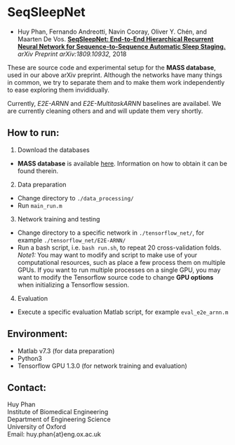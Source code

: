 # SeqSleepNet
- Huy Phan, Fernando Andreotti, Navin Cooray, Oliver Y. Chén, and Maarten De Vos. [__SeqSleepNet: End-to-End Hierarchical Recurrent Neural Network for Sequence-to-Sequence Automatic Sleep Staging.__](https://arxiv.org/pdf/1809.10932) _arXiv Preprint  	arXiv:1809.10932,_ 2018

These are source code and experimental setup for the __MASS database__, used in our above arXiv preprint. Although the networks have many things in common, we try to separate them and to make them work independently to ease exploring them invididually.

Currently, _E2E-ARNN_ and _E2E-MultitaskARNN_ baselines are availabel. We are currently cleaning others and and will update them very shortly.

How to run:
-------------
1. Download the databases
- __MASS database__ is available [here](https://massdb.herokuapp.com/en/). Information on how to obtain it can be found therein.
2. Data preparation
- Change directory to `./data_processing/`
- Run `main_run.m`
3. Network training and testing
- Change directory to a specific network in `./tensorflow_net/`, for example `./tensorflow_net/E2E-ARNN/`
- Run a bash script, i.e. `bash run.sh`, to repeat 20 cross-validation folds.  
_Note1:_ You may want to modify and script to make use of your computational resources, such as place a few process them on multiple GPUs. If you want to run multiple processes on a single GPU, you may want to modify the Tensorflow source code to change __GPU options__ when initializing a Tensorflow session. 
4. Evaluation
- Execute a specific evaluation Matlab script, for example `eval_e2e_arnn.m`

Environment:
-------------
- Matlab v7.3 (for data preparation)
- Python3
- Tensorflow GPU 1.3.0 (for network training and evaluation)

Contact:
-------------
Huy Phan  
Institute of Biomedical Engineering  
Department of Engineering Science  
University of Oxford  
Email: huy.phan{at}eng.ox.ac.uk

